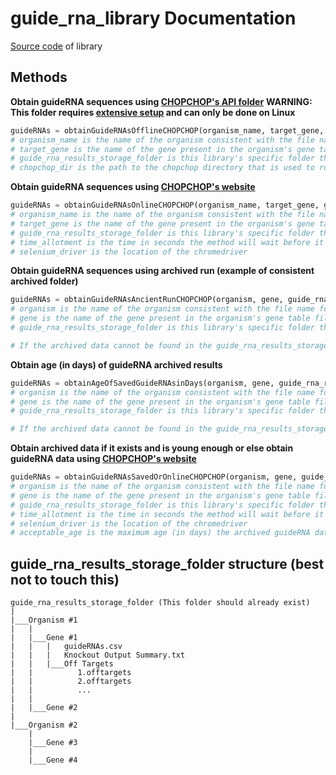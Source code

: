 # guide_rna_library Documentation
[Source code](https://github.com/CRISPRestaurant/gBlock-Generator/blob/master/cooked_up_libraries/guide_rna_library.py) of library

## Methods

__Obtain guideRNA sequences using [CHOPCHOP's API folder](https://github.com/CRISPRestaurant/gBlock-Generator/tree/master/chopchop)__
**WARNING: This folder requires [extensive setup](https://github.com/CRISPRestaurant/gBlock-Generator/blob/master/Instructions/guideRNA%20Generation%20Python%20Tutorial.md) and can only be done on Linux**

```python
guideRNAs = obtainGuideRNAsOfflineCHOPCHOP(organism_name, target_gene, guide_rna_results_storage_folder, chopchop_dir)
# organism_name is the name of the organism consistent with the file name for the organism's genetic data files
# target_gene is the name of the gene present in the organism's gene table file
# guide_rna_results_storage_folder is this library's specific folder that archives results in a manner explained below
# chopchop_dir is the path to the chopchop directory that is used to run the chopchop/chopchop.py
```

__Obtain guideRNA sequences using [CHOPCHOP's website](https://chopchop.cbu.uib.no/)__

```python
guideRNAs = obtainGuideRNAsOnlineCHOPCHOP(organism_name, target_gene, guide_rna_results_storage_folder, time_allotment = 120, selenium_driver = "chromedriver/chromedriver")
# organism_name is the name of the organism consistent with the file name for the organism's genetic data files
# target_gene is the name of the gene present in the organism's gene table file
# guide_rna_results_storage_folder is this library's specific folder that archives results in a manner explained below
# time_allotment is the time in seconds the method will wait before it quits if a web element does not respond
# selenium_driver is the location of the chromedriver
```

__Obtain guideRNA sequences using archived run (example of consistent archived folder)__

```python
guideRNAs = obtainGuideRNAsAncientRunCHOPCHOP(organism, gene, guide_rna_results_storage_folder)
# organism is the name of the organism consistent with the file name for the organism's genetic data files
# gene is the name of the gene present in the organism's gene table file
# guide_rna_results_storage_folder is this library's specific folder that this method will retrieve guideRNA data from

# If the archived data cannot be found in the guide_rna_results_storage_folder, False will be returned
```

__Obtain age (in days) of guideRNA archived results__

```python
guideRNAs = obtainAgeOfSavedGuideRNAsinDays(organism, gene, guide_rna_results_storage_folder)
# organism is the name of the organism consistent with the file name for the organism's genetic data files
# gene is the name of the gene present in the organism's gene table file
# guide_rna_results_storage_folder is this library's specific folder that this method will retrieve guideRNA data from

# If the archived data cannot be found in the guide_rna_results_storage_folder, False will be returned
```

__Obtain archived data if it exists and is young enough or else obtain guideRNA data using [CHOPCHOP's website](https://chopchop.cbu.uib.no/)__

```python
guideRNAs = obtainGuideRNAsSavedOrOnlineCHOPCHOP(organism, gene, guide_rna_results_storage_folder, time_allotment = 120, selenium_driver = "chromedriver/chromedriver", acceptable_age = sys.maxsize)
# organism is the name of the organism consistent with the file name for the organism's genetic data files
# gene is the name of the gene present in the organism's gene table file
# guide_rna_results_storage_folder is this library's specific folder that this method will retrieve guideRNA data from
# time_allotment is the time in seconds the method will wait before it quits if a web element does not respond
# selenium_driver is the location of the chromedriver
# acceptable_age is the maximum age (in days) the archived guideRNA data can be. If the archived data is older, the method will fetch the guideRNA data online, resetting the age of the archived data to 0 days
```

## guide_rna_results_storage_folder structure (best not to touch this)

```
guide_rna_results_storage_folder (This folder should already exist)
|
|___Organism #1
|   |
|   |___Gene #1
|   |   |   guideRNAs.csv
|   |   |   Knockout Output Summary.txt
|   |   |___Off Targets
|   |          1.offtargets
|   |          2.offtargets
|   |          ...
|   |
|   |___Gene #2
|
|___Organism #2
    |
    |___Gene #3
    |
    |___Gene #4
```
